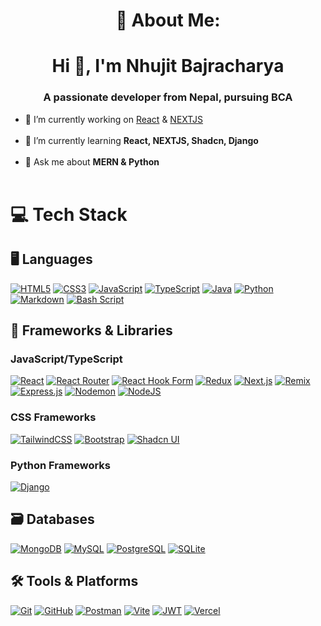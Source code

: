 <h1 align ="center">💫 About Me:</h1>

<h1 align="center">Hi 👋, I'm Nhujit Bajracharya</h1>

<h3 align="center">A passionate developer from Nepal, pursuing BCA</h3>





- 🔭 I’m currently working on [React](https://react.dev) & [NEXTJS](https://nextjs.org/docs)<br><br>
- 🌱 I’m currently learning **React, NEXTJS, Shadcn, Django**<br><br>
- 💬 Ask me about **MERN & Python**<br><br>



# 💻 Tech Stack

## 🖥️ Languages

[![HTML5](https://img.shields.io/badge/html5-%23E34F26.svg?style=for-the-badge&logo=html5&logoColor=white)](https://developer.mozilla.org/en-US/docs/Web/HTML)
[![CSS3](https://img.shields.io/badge/css3-%231572B6.svg?style=for-the-badge&logo=css3&logoColor=white)](https://developer.mozilla.org/en-US/docs/Web/CSS)
[![JavaScript](https://img.shields.io/badge/javascript-%23323330.svg?style=for-the-badge&logo=javascript&logoColor=%23F7DF1E)](https://developer.mozilla.org/en-US/docs/Web/JavaScript)
[![TypeScript](https://img.shields.io/badge/typescript-%23007ACC.svg?style=for-the-badge&logo=typescript&logoColor=white)](https://www.typescriptlang.org)
[![Java](https://img.shields.io/badge/java-%23ED8B00.svg?style=for-the-badge&logo=openjdk&logoColor=white)](https://www.oracle.com/java/)
[![Python](https://img.shields.io/badge/python-3670A0?style=for-the-badge&logo=python&logoColor=ffdd54)](https://www.python.org)
[![Markdown](https://img.shields.io/badge/markdown-%23000000.svg?style=for-the-badge&logo=markdown&logoColor=white)](https://www.markdownguide.org)
[![Bash Script](https://img.shields.io/badge/bash_script-%23121011.svg?style=for-the-badge&logo=gnu-bash&logoColor=white)](https://www.gnu.org/software/bash/)

## 🚀 Frameworks & Libraries

### JavaScript/TypeScript

[![React](https://img.shields.io/badge/react-%2320232a.svg?style=for-the-badge&logo=react&logoColor=%2361DAFB)](https://react.dev)
[![React Router](https://img.shields.io/badge/React_Router-CA4245?style=for-the-badge&logo=react-router&logoColor=white)](https://reactrouter.com)
[![React Hook Form](https://img.shields.io/badge/React%20Hook%20Form-%23EC5990.svg?style=for-the-badge&logo=reacthookform&logoColor=white)](https://react-hook-form.com)
[![Redux](https://img.shields.io/badge/redux-%23593d88.svg?style=for-the-badge&logo=redux&logoColor=white)](https://redux.js.org)
[![Next.js](https://img.shields.io/badge/Next.js-%23000000.svg?style=for-the-badge&logo=next.js&logoColor=white)](https://nextjs.org)
[![Remix](https://img.shields.io/badge/remix-%23000.svg?style=for-the-badge&logo=remix&logoColor=white)](https://remix.run)
[![Express.js](https://img.shields.io/badge/express.js-%23404d59.svg?style=for-the-badge&logo=express&logoColor=%2361DAFB)](https://expressjs.com)
[![Nodemon](https://img.shields.io/badge/NODEMON-%23323330.svg?style=for-the-badge&logo=nodemon&logoColor=%BBDEAD)](https://nodemon.io)
[![NodeJS](https://img.shields.io/badge/node.js-6DA55F?style=for-the-badge&logo=node.js&logoColor=white)](https://nodejs.org/en)

### CSS Frameworks

[![TailwindCSS](https://img.shields.io/badge/tailwindcss-%2338B2AC.svg?style=for-the-badge&logo=tailwind-css&logoColor=white)](https://tailwindcss.com)
[![Bootstrap](https://img.shields.io/badge/bootstrap-%238511FA.svg?style=for-the-badge&logo=bootstrap&logoColor=white)](https://getbootstrap.com)
[![Shadcn UI](https://img.shields.io/badge/Shadcn_UI-%23121011.svg?style=for-the-badge&logo=react&logoColor=white)](https://ui.shadcn.com)

### Python Frameworks

[![Django](https://img.shields.io/badge/django-%23092E20.svg?style=for-the-badge&logo=django&logoColor=white)](https://www.djangoproject.com)



## 🗃️ Databases

[![MongoDB](https://img.shields.io/badge/MongoDB-%234ea94b.svg?style=for-the-badge&logo=mongodb&logoColor=white)](https://www.mongodb.com)
[![MySQL](https://img.shields.io/badge/mysql-4479A1.svg?style=for-the-badge&logo=mysql&logoColor=white)](https://www.mysql.com)
[![PostgreSQL](https://img.shields.io/badge/PostgreSQL-%23336791.svg?style=for-the-badge&logo=postgresql&logoColor=white)](https://www.postgresql.org)
[![SQLite](https://img.shields.io/badge/SQLite-%2307405e.svg?style=for-the-badge&logo=sqlite&logoColor=white)](https://www.sqlite.org)

## 🛠️ Tools & Platforms

[![Git](https://img.shields.io/badge/git-%23F05033.svg?style=for-the-badge&logo=git&logoColor=white)](https://git-scm.com)
[![GitHub](https://img.shields.io/badge/github-%23121011.svg?style=for-the-badge&logo=github&logoColor=white)](https://github.com)
[![Postman](https://img.shields.io/badge/Postman-FF6C37?style=for-the-badge&logo=postman&logoColor=white)](https://www.postman.com)
[![Vite](https://img.shields.io/badge/vite-%23746F9D.svg?style=for-the-badge&logo=vite&logoColor=white)](https://vitejs.dev)
[![JWT](https://img.shields.io/badge/JWT-black?style=for-the-badge&logo=JSON%20web%20tokens)](https://jwt.io)
[![Vercel](https://img.shields.io/badge/vercel-%23000000.svg?style=for-the-badge&logo=vercel&logoColor=white)](https://vercel.com)


<!-- Proudly created with GPRM ( https://gprm.itsvg.in ) -->
